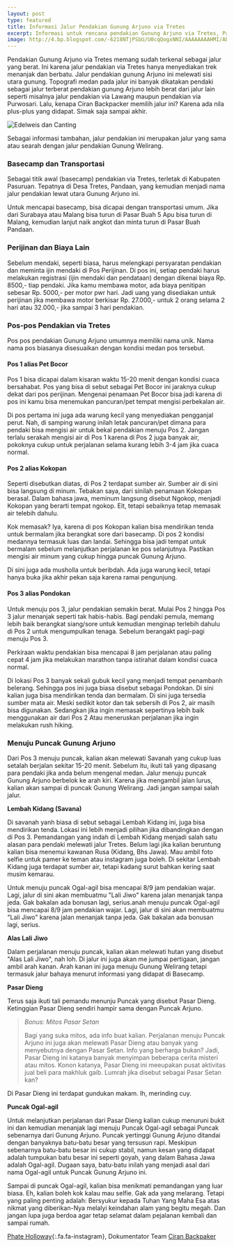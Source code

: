 ```yaml
---
layout: post
type: featured
title: Informasi Jalur Pendakian Gunung Arjuno via Tretes
excerpt: Informasi untuk rencana pendakian Gunung Arjuno via Tretes, Pandaan.
image: http://4.bp.blogspot.com/-6218NTjPSbU/U0cqQogxNNI/AAAAAAAAHMI/Abgi2Uhjg2w/s1600/img-puncak.jpg
---
```

Pendakian Gunung Arjuno via Tretes memang sudah terkenal sebagai jalur yang berat. Ini karena jalur pendakian via Tretes hanya menyediakan trek menanjak dan berbatu. Jalur pendakian gunung Arjuno ini melewati sisi utara gunung. Topografi medan pada jalur ini banyak dikatakan pendaki sebagai jalur terberat pendakian gunung Arjuno lebih berat dari jalur lain seperti misalnya jalur pendakian via Lawang maupun pendakian via Purwosari. Lalu, kenapa Ciran Backpacker memilih jalur ini? Karena ada nila plus-plus yang didapat. Simak saja sampai akhir.

<div class="box alt">
<div class="row uniform 50%">
<div class="12u">
<span class="image fit">
<img alt="Edelweis dan Canting" src="http://1.bp.blogspot.com/-sEEDt06ZUOc/U0cq-ZudxWI/AAAAAAAAHNQ/xWYFTl-fCJ4/s1600/edelweis-canting-arjuno.jpg"/>
</span>
</div>
</div>
</div

> Sebagai informasi tambahan, jalur pendakian ini merupakan jalur yang sama atau searah dengan jalur pendakian Gunung Welirang.

### Basecamp dan Transportasi

Sebagai titik awal (basecamp) pendakian via Tretes, terletak di Kabupaten Pasuruan. Tepatnya di Desa Tretes, Pandaan, yang kemudian menjadi nama jalur pendakian lewat utara Gunung Arjuno ini.

Untuk mencapai basecamp, bisa dicapai dengan transportasi umum. Jika dari Surabaya atau Malang bisa turun di Pasar Buah 5 Apu bisa turun di Malang, kemudian lanjut naik angkot dan minta turun di Pasar Buah Pandaan.

### Perijinan dan Biaya Lain

Sebelum mendaki, seperti biasa, harus melengkapi persyaratan pendakian dan meminta ijin mendaki di Pos Perijinan. Di pos ini, setiap pendaki harus melakukan registrasi (ijin mendaki dan pendataan) dengan dikenai biaya Rp. 8500,- tiap pendaki. Jika kamu membawa motor, ada biaya penitipan sebesar Rp. 5000,- per motor pwr hari. Jadi uang yang disediakan untuk perijinan jika membawa motor berkisar Rp. 27.000,- untuk 2 orang selama 2 hari atau 32.000,- jika sampai 3 hari pendakian.

### Pos-pos Pendakian via Tretes

Pos pos pendakian Gunung Arjuno umumnya memiliki nama unik. Nama nama pos biasanya disesuaikan dengan kondisi medan pos tersebut.

#### Pos 1 alias Pet Bocor

Pos 1 bisa dicapai dalam kisaran waktu 15-20 menit dengan kondisi cuaca bersahabat. Pos yang bisa di sebut sebagai Pet Bocor ini jaraknya cukup dekat dari pos perijinan. Mengenai penamaan Pet Bocor bisa jadi karena di pos ini kamu bisa menemukan pancuran/pet tempat mengisi perbekalan air.

Di pos pertama ini juga ada warung kecil yang menyediakan pengganjal perut. Nah, di samping warung inilah letak pancuran/pet dimana para pendaki bisa mengisi air untuk bekal pendakian menuju Pos 2. Jangan terlalu serakah mengisi air di Pos 1 karena di Pos 2 juga banyak air, pokoknya cukup untuk perjalanan selama kurang lebih 3-4 jam jika cuaca normal.

#### Pos 2 alias Kokopan

Seperti disebutkan diatas, di Pos 2 terdapat sumber air. Sumber air di sini bisa langsung di minum. Tebakan saya, dari sinilah penamaan Kokopan berasal. Dalam bahasa jawa, meminum langsung disebut Ngokop, menjadi Kokopan yang berarti tempat ngokop. Eit, tetapi sebaiknya tetap memasak air telebih dahulu.

Kok memasak? Iya, karena di pos Kokopan kalian bisa mendirikan tenda untuk bermalam jika berangkat sore dari basecamp. Di pos 2 kondisi medannya termasuk luas dan landai. Sehingga bisa jadi tempat untuk bermalam sebelum melanjutkan perjalanan ke pos selanjutnya. Pastikan mengisi air minum yang cukup hingga puncak Gunung Arjuno.

Di sini juga ada musholla untuk beribdah. Ada juga warung kecil, tetapi hanya buka jika akhir pekan saja karena ramai pengunjung.

#### Pos 3 alias Pondokan

Untuk menuju pos 3, jalur pendakian semakin berat. Mulai Pos 2 hingga Pos 3 jalur menanjak seperti tak habis-habis. Bagi pendaki pemula, memang lebih baik berangkat siang/sore untuk kemudian menginap terlebih dahulu di Pos 2 untuk mengumpulkan tenaga. Sebelum berangakt pagi-pagi menuju Pos 3.

Perkiraan waktu pendakian bisa mencapai 8 jam perjalanan atau paling cepat 4 jam jika melakukan marathon tanpa istirahat dalam kondisi cuaca normal.

Di lokasi Pos 3 banyak sekali gubuk kecil yang menjadi tempat penambanh belerang. Sehingga pos ini juga biasa disebut sebagai Pondokan. Di sini kalian juga bisa mendirikan tenda dan bermalam. Di sini juga tersedia sumber mata air. Meski sedikit kotor dan tak sebersih di Pos 2, air masih bisa digunakan. Sedangkan jika ingin memasak sepertinya lebih baik menggunakan air dari Pos 2 Atau meneruskan perjalanan jika ingin melakukan rush hiking.

### Menuju Puncak Gunung Arjuno 

Dari Pos 3 menuju puncak, kalian akan melewati Savanah yang cukup luas setalah berjalan sekitar 15-20 menit. Sebelum itu, ikuti tali yang dipasang para pendaki jika anda belum mengenal medan. Jalur menuju puncak Gunung Arjuno berbelok ke arah kiri. Karena jika  mengambil jalan lurus, kalian akan sampai di puncak Gunung Welirang. Jadi jangan sampai salah jalur.

**Lembah Kidang (Savana)**

Di savanah yanh biasa di sebut sebagai Lembah Kidang ini, juga bisa mendirikan tenda. Lokasi ini lebih menjadi pilihan jika dibandingkan dengan di Pos 3. Pemandangan yang indah di Lembah Kidang menjadi salah satu alasan para pendaki melewati jalur Tretes. Belum lagi jika kalian beruntung kalian bisa menemui kawanan Rusa (Kidang, Bhs Jawa). Mau ambil foto selfie untuk pamer ke teman atau instagram juga boleh. Di sekitar Lembah Kidang juga terdapat sumber air, tetapi kadang surut bahkan kering saat musim kemarau.

Untuk menuju puncak Ogal-agil bisa mencapai 8/9 jam pendakian wajar. Lagi, jalur di sini akan membuatmu "Lali Jiwo" karena jalan menanjak tanpa jeda. Gak bakalan ada bonusan lagi, serius.anah menuju puncak Ogal-agil bisa mencapai 8/9 jam pendakian wajar. Lagi, jalur di sini akan membuatmu "Lali Jiwo" karena jalan menanjak tanpa jeda. Gak bakalan ada bonusan lagi, serius.

**Alas Lali Jiwo**

Dalam perjalanan menuju puncak, kalian akan melewati hutan yang disebut "Alas Lali Jiwo", nah loh. Di jalur ini juga akan me jumpai pertigaan, jangan ambil arah kanan. Arah kanan ini juga menuju Gunung Welirang tetapi termasuk jalur bahaya menurut informasi yang didapat di Basecamp.

**Pasar Dieng**

Terus saja ikuti tali pemandu menunju Puncak yang disebut Pasar Dieng. Ketinggian Pasar Dieng sendiri hampir sama dengan Puncak Arjuno.

> *Bonus: Mitos Pasar Setan*
> 
> Bagi yang suka mitos, ada info buat kalian. Perjalanan menuju Puncak Arjuno ini juga akan melewati Pasar Dieng atau banyak yang menyebutnya dengan Pasar Setan. Info yang berharga bukan? Jadi, Pasar Dieng ini katanya banyak menyimpan beberapa cerita misteri atau mitos. Konon katanya, Pasar Dieng ini meeupakan pusat aktivitas jual beli para makhluk gaib. Lumrah jika disebut sebagai Pasar Setan kan? 

Di Pasar Dieng ini terdapat gundukan makam. Ih, merinding cuy.

**Puncak Ogal-agil**

Untuk melanjutkan perjalanan dari Pasar Dieng kalian cukup menuruni bukit ini dan kemudian menanjak lagi menuju Puncak Ogal-agil sebagai Puncak sebenarnya dari  Gunung Arjuno. Puncak yertinggi Gunung Arjuno ditandai dengan banyaknya batu-batu besar yang tersusun rapi. Meskipun sebenarnya batu-batu besar ini cukup stabil, namun kesan yang didapat adalah tumpukan batu besar ini seperti goyah, yang dalam Bahasa Jawa adalah Ogal-agil. Dugaan saya, batu-batu inilah yang menjadi asal dari nama Ogal-agil untuk Puncak Gunung Arjuno ini.

Sampai di puncak Ogal-agil, kalian bisa menikmati pemandangan yang luar biasa. Eh, kalian boleh kok kalau mau selfie. Gak ada yang melarang. Tetapi yang paling penting adalah: Bersyukur kepada Tuhan Yang Maha Esa atas nikmat yang diberikan-Nya melalyi keindahan alam yang begitu megah. Dan jangan lupa juga berdoa agar tetap selamat dalam pejalanan kembali dan sampai rumah.

[Phate Holloway](https://instagram.com/phateholloway){:.fa.fa-instagram}, Dokumentator Team [Ciran Backpaker](http://backpacker.paciran.com/)
